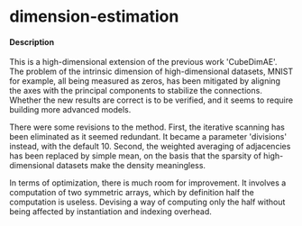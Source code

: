 # dimension-estimation


#### Description

This is a high-dimensional extension of the previous work 'CubeDimAE'. The problem of the intrinsic dimension of high-dimensional datasets, MNIST for example, all being measured as zeros, has been mitigated by aligning the axes with the principal components to stabilize the connections. Whether the new results are correct is to be verified, and it seems to require building more advanced models.

There were some revisions to the method. First, the iterative scanning has been eliminated as it seemed redundant. It became a parameter 'divisions' instead, with the default 10. Second, the weighted averaging of adjacencies has been replaced by simple mean, on the basis that the sparsity of high-dimensional datasets make the density meaningless.

In terms of optimization, there is much room for improvement. It involves a computation of two symmetric arrays, which by definition half the computation is useless. Devising a way of computing only the half without being affected by instantiation and indexing overhead.
